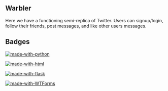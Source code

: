 ## Warbler

Here we have a functioning semi-replica of Twitter. Users can signup/login, follow their friends, post messages, and like other users messages.

## Badges

[![made-with-python](https://img.shields.io/badge/Made%20with-Python-blue.svg)](https://www.python.org/)

[![made-with-html](https://img.shields.io/badge/Made%20with-HTML-red.svg)](https://shields.io/)

[![made-with-flask](https://img.shields.io/badge/Made%20with-Flask-green.svg)](https://flask-sqlalchemy.palletsprojects.com/en/3.0.x/)

[![made-with-WTForms](https://img.shields.io/badge/Made%20with-WTForms-yellow.svg)](https://wtforms.readthedocs.io/en/2.3.x/)
